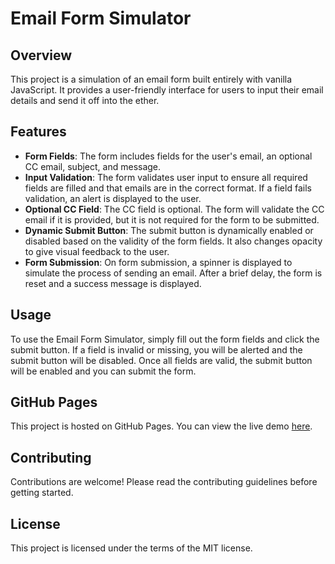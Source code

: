 # Email Form Simulator

## Overview
This project is a simulation of an email form built entirely with vanilla JavaScript. It provides a user-friendly interface for users to input their email details and send it off into the ether.

## Features
- **Form Fields**: The form includes fields for the user's email, an optional CC email, subject, and message.
- **Input Validation**: The form validates user input to ensure all required fields are filled and that emails are in the correct format. If a field fails validation, an alert is displayed to the user.
- **Optional CC Field**: The CC field is optional. The form will validate the CC email if it is provided, but it is not required for the form to be submitted.
- **Dynamic Submit Button**: The submit button is dynamically enabled or disabled based on the validity of the form fields. It also changes opacity to give visual feedback to the user.
- **Form Submission**: On form submission, a spinner is displayed to simulate the process of sending an email. After a brief delay, the form is reset and a success message is displayed.

## Usage
To use the Email Form Simulator, simply fill out the form fields and click the submit button. If a field is invalid or missing, you will be alerted and the submit button will be disabled. Once all fields are valid, the submit button will be enabled and you can submit the form.

## GitHub Pages
This project is hosted on GitHub Pages. You can view the live demo [here](https://arturohdzg.github.io/JS-Email-Form-Simulator/).

## Contributing
Contributions are welcome! Please read the contributing guidelines before getting started.

## License
This project is licensed under the terms of the MIT license.
